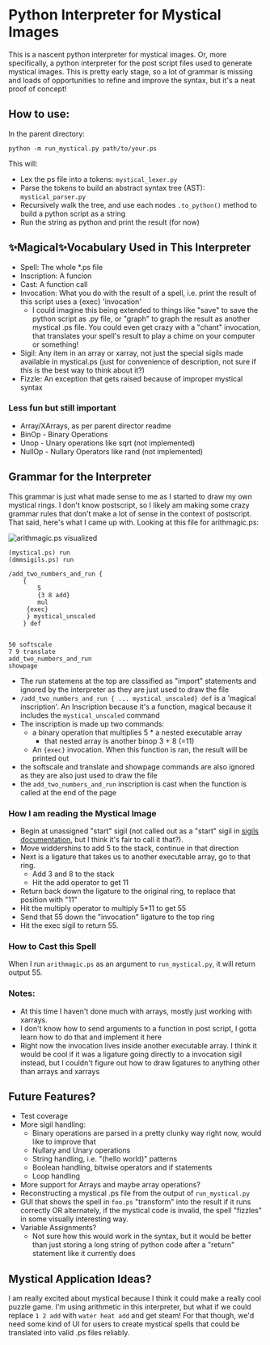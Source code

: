 # Python Interpreter for Mystical Images

This is a nascent python interpreter for mystical images. Or, more specifically, a python interpreter for the post script files used to generate mystical images. This is pretty early stage, so a lot of grammar is missing and loads of opportunities to refine and improve the syntax, but it's a neat proof of concept!


## How to use:
In the parent directory:
```
python -m run_mystical.py path/to/your.ps
```
This will:
- Lex the ps file into a tokens: `mystical_lexer.py`
- Parse the tokens to build an abstract syntax tree (AST): `mystical_parser.py`
- Recursively walk the tree, and use each nodes `.to_python()` method to build a python script as a string
- Run the string as python and print the result (for now)


## ✨Magical✨Vocabulary Used in This Interpreter
- Spell: The whole *.ps file
- Inscription: A funcion
- Cast: A function call
- Invocation: What you do with the result of a spell, i.e. print the result of this script uses a {exec} 'invocation' 
    - I could imagine this being extended to things like "save" to save the python script as .py file, or "graph" to graph the result as another mystical .ps file. You could even get crazy with a "chant" invocation, that translates your spell's result to play a chime on your computer or something!
- Sigil: Any item in an array or xarray, not just the special sigils made available in mystical.ps (just for convenience of description, not sure if this is the best way to think about it?)
- Fizzle: An exception that gets raised because of improper mystical syntax

### Less fun but still important
- Array/XArrays, as per parent director readme
- BinOp - Binary Operations
- Unop - Unary operations like sqrt (not implemented)
- NullOp - Nullary Operators like rand (not implemented)



## Grammar for the Interpreter

This grammar is just what made sense to me as I started to draw my own mystical rings. I don't know postscript, so I likely am making some crazy grammar rules that don't make a lot of sense in the context of postscript. That said, here's what I came up with. Looking at this file for arithmagic.ps:

![arithmagic.ps visualized](arithmagic.png)

```
(mystical.ps) run 
(dmmsigils.ps) run

/add_two_numbers_and_run {
    { 
        5
        {3 8 add} 
        mul
     {exec}
     } mystical_unscaled 
    } def


50 softscale
7 9 translate
add_two_numbers_and_run
showpage
```

- The run statemens at the top are classified as "import" statements and ignored by the interpreter as they are just used to draw the file
- `/add_two_numbers_and_run { ... mystical_unscaled} def` is a 'magical inscription'. An Inscription because it's a function, magical because it includes the `mystical_unscaled` command
- The inscription is made up two commands:
    - a binary operation that multiplies 5 * a nested executable array
        - that nested array is another binop 3 + 8 (=11)
    - An `{exec}` invocation. When this function is ran, the result will be printed out
- the softscale and translate and showpage commands are also ignored as they are also just used to draw the file
- the `add_two_numbers_and_run` inscription is cast when the function is called at the end of the page

### How I am reading the Mystical Image
- Begin at unassigned "start" sigil (not called out as a "start" sigil in [sigils documentation](docs/sigils.md), but I think it's fair to call it that?).
- Move widdershins to add 5 to the stack, continue in that direction
- Next is a ligature that takes us to another executable array, go to that ring.
    - Add 3 and 8 to the stack
    - Hit the add operator to get 11
- Return back down the ligature to the original ring, to replace that position with "11"
- Hit the multiply operator to multiply 5*11 to get 55
- Send that 55 down the "invocation" ligature to the top ring
- Hit the exec sigil to return 55.


### How to Cast this Spell
When I run `arithmagic.ps` as an argument to `run_mystical.py`, it will return output 55.
 

### Notes: 
- At this time I haven't done much with arrays, mostly just working with xarrays.
- I don't know how to send arguments to a function in post script, I gotta learn how to do that and implement it here
- Right now the invocation lives inside another executable array. I think it would be cool if it was a ligature going directly to a invocation sigil instead, but I couldn't figure out how to draw ligatures to anything other than arrays and xarrays


## Future Features?
- Test coverage
- More sigil handling:
    - Binary operations are parsed in a pretty clunky way right now, would like to improve that
    - Nullary and Unary operations
    - String handling, i.e. "(hello world)" patterns
    - Boolean handling, bitwise operators and if statements
    - Loop handling
- More support for Arrays and maybe array operations?
- Reconstructing a mystical .ps file from the output of `run_mystical.py`
- GUI that shows the spell in `foo.ps` "transform" into the result if it runs correctly OR alternately, if the mystical code is invalid, the spell "fizzles" in some visually interesting way.
- Variable Assignments? 
    - Not sure how this would work in the syntax, but it would be better than just storing a long string of python code after a "return" statement like it currently does


## Mystical Application Ideas?
I am really excited about mystical because I think it could make a really cool puzzle game. I'm using arithmetic in this interpreter, but what if we could replace `1 2 add` with `water heat add` and get steam! For that though, we'd need some kind of UI for users to create mystical spells that could be translated into valid .ps files reliably. 




